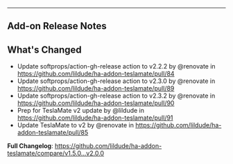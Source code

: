 ---

## Add-on Release Notes




## What's Changed
* Update softprops/action-gh-release action to v2.2.2 by @renovate in https://github.com/lildude/ha-addon-teslamate/pull/84
* Update softprops/action-gh-release action to v2.3.0 by @renovate in https://github.com/lildude/ha-addon-teslamate/pull/89
* Update softprops/action-gh-release action to v2.3.2 by @renovate in https://github.com/lildude/ha-addon-teslamate/pull/90
* Prep for TeslaMate v2 update by @lildude in https://github.com/lildude/ha-addon-teslamate/pull/91
* Update TeslaMate to v2 by @renovate in https://github.com/lildude/ha-addon-teslamate/pull/85


**Full Changelog**: https://github.com/lildude/ha-addon-teslamate/compare/v1.5.0...v2.0.0
